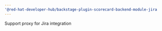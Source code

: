 ```yaml
---
'@red-hat-developer-hub/backstage-plugin-scorecard-backend-module-jira': minor
---
```


Support proxy for Jira integration
